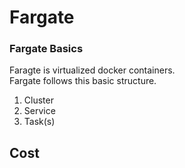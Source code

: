 # Fargate

### Fargate Basics

Faragte is virtualized docker containers. <br/>
Fargate follows this basic structure.

1. Cluster
2. Service
3. Task(s)


## Cost